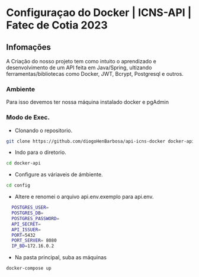 # Configuraçao do Docker | ICNS-API | Fatec de Cotia 2023

## Infomações

A Criação do nosso projeto tem como intuito o aprendizado e desenvolvimento de um API feita em Java/Spring, ultizando ferramentas/bibliotecas como Docker, JWT, Bcrypt, Postgresql e outros.

### Ambiente

Para isso devemos ter nossa máquina instalado docker e pgAdmin

### Modo de Exec.

-   Clonando o repositorio.

```bash
git clone https://github.com/diogoHenBarbosa/api-icns-docker docker-api
```

-   Indo para o diretorio.

```bash
cd docker-api
```

-   Configure as váriaveis de ámbiente.

```bash
cd config
```

-   Altere e renomei o arquivo api.env.exemplo para api.env.

```bash
  POSTGRES_USER= 
  POSTGRES_DB= 
  POSTGRES_PASSWORD= 
  API_SECRET= 
  API_ISSUER= 
  PORT=5432
  PORT_SERVER= 8080
  IP_BD=172.16.0.2
```

-   Na pasta principal, suba as máquinas

```bash
docker-compose up

```
